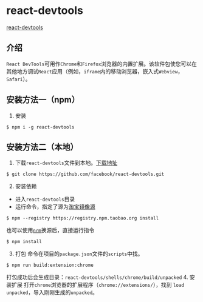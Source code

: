 # react-devtools

[react-devtools](https://www.npmjs.com/package/react-devtools)

## 介绍

`React DevTools`可用作`Chrome`和`Firefox`浏览器的内置扩展。该软件包使您可以在其他地方调试`React`应用（例如，`iframe`内的移动浏览器，嵌入式`Webview`，`Safari`）。

## 安装方法一（npm）

1. 安装
```
$ npm i -g react-devtools
```

## 安装方法二（本地）

1. 下载`react-devtools`文件到本地。[下载地址](https://github.com/facebook/react-devtools) 
```
$ git clone https://github.com/facebook/react-devtools.git
```
2. 安装依赖
* 进入`react-devtools`目录
* 运行命令，指定了源为[淘宝镜像源](https://registry.npm.taobao.org)
```
$ npm --registry https://registry.npm.taobao.org install
```
也可以使用[`nrm`](https://github.com/matiastang/matias-npm-yarn-pnpm/blob/main/docs/md/nrm.md)换源后，直接运行指令
```
$ npm install
```
3. 打包
命令在项目的`package.json`文件的`scripts`中找。
```
$ npm run build:extension:chrome
```
打包成功后会生成目录：`react-devtools/shells/chrome/build/unpacked`
4. 安装扩展
打开`chrome`浏览器的扩展程序（`chrome://extensions/`），找到 `load unpacked`，导入刚刚生成的`unpacked`。